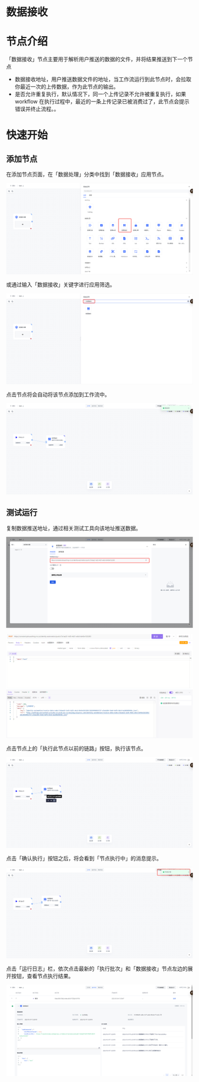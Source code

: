 # 数据接收

# 节点介绍

「数据接收」节点主要用于解析用户推送的数据的文件，并将结果推送到下一个节点

- 数据接收地址，用户推送数据文件的地址，当工作流运行到此节点时，会拉取你最近一次的上传数据，作为此节点的输出。
- 是否允许重复执行，默认情况下，同一个上传记录不允许被重复执行，如果 workflow 在执行过程中，最近的一条上传记录已被消费过了，此节点会提示错误并终止流程。。

# 快速开始

## 添加节点

在添加节点页面，在「数据处理」分类中找到「数据接收」应用节点。

![](../static/VTq7bXSUyofbhSxtK3wcER8Qnoe.png)

或通过输入「数据接收」关键字进行应用筛选。

![](../static/W5bsb4ZJMo5qusxZBTIcSt38nFf.png)

点击节点将会自动将该节点添加到工作流中。

![](../static/KGprbSLc4o00Kxxx9ikcBGnVnUg.png)

## 测试运行

复制数据推送地址，通过相关测试工具向该地址推送数据。

![](../static/TFWcb0lY4ooGVxx0136cr6PznRd.png)

![](../static/Loj8bWneuoElOjxMM9nc6UkOnOf.png)

点击节点上的「执行此节点以前的链路」按钮，执行该节点。

![](../static/KKgpbrKpyo1G9MxyAYicAez0nLd.png)

点击「确认执行」按钮之后，将会看到「节点执行中」的消息提示。

![](../static/OtoNbQ4KoolICbxfMSicGFIenjb.png)

点击「运行日志」栏，依次点击最新的「执行批次」和「数据接收」节点左边的展开按钮，查看节点执行结果。

![](../static/QlEXb9arnoqQboxJrHUctjl9nxf.png)
